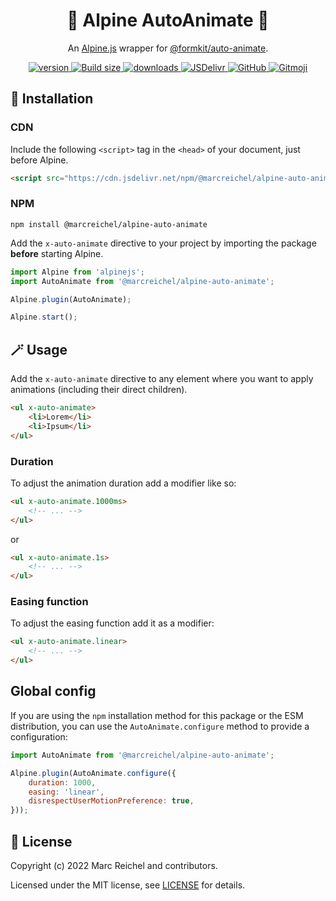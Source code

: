 <h1 align="center">💫 Alpine AutoAnimate 💫</h1>

<p align="center">
  An <a href="https://alpinejs.dev">Alpine.js</a> wrapper for <a href="https://github.com/formkit/auto-animate">@formkit/auto-animate</a>.
</p>

<p align="center">
  <a href="https://www.npmjs.com/package/@marcreichel/alpine-auto-animate">
    <img src="https://img.shields.io/github/v/tag/marcreichel/alpine-auto-animate?label=version" alt="version">
  </a>
  <a href="https://www.npmjs.com/package/@marcreichel/alpine-auto-animate">
    <img src="https://img.badgesize.io/marcreichel/alpine-auto-animate/main/dist/alpine-auto-animate.min.js.svg?compression=gzip&color=green" alt="Build size">
  </a>
  <a href="https://www.npmjs.com/package/@marcreichel/alpine-auto-animate">
    <img src="https://img.shields.io/npm/dt/@marcreichel/alpine-auto-animate" alt="downloads">
  </a>
  <a href="https://www.jsdelivr.com/package/npm/@marcreichel/alpine-auto-animate">
    <img src="https://data.jsdelivr.com/v1/package/npm/@marcreichel/alpine-auto-animate/badge?style=rounded" alt="JSDelivr">
  </a>
  <a href="https://www.npmjs.com/package/@marcreichel/alpine-auto-animate">
    <img alt="GitHub" src="https://img.shields.io/github/license/marcreichel/alpine-auto-animate">
  </a>
  <a href="https://gitmoji.dev/">
    <img src="https://img.shields.io/badge/gitmoji-%20😜%20😍-FFDD67.svg" alt="Gitmoji">
  </a>
</p>

## 🚀 Installation

### CDN

Include the following `<script>` tag in the `<head>` of your document, just before Alpine.

```html
<script src="https://cdn.jsdelivr.net/npm/@marcreichel/alpine-auto-animate@latest/dist/alpine-auto-animate.min.js" defer></script>
```

### NPM

```shell
npm install @marcreichel/alpine-auto-animate
```

Add the `x-auto-animate` directive to your project by importing the package **before** starting Alpine.

```js
import Alpine from 'alpinejs';
import AutoAnimate from '@marcreichel/alpine-auto-animate';

Alpine.plugin(AutoAnimate);

Alpine.start();
```

## 🪄 Usage

Add the `x-auto-animate` directive to any element where you want to apply animations (including their direct children).

```html
<ul x-auto-animate>
    <li>Lorem</li>
    <li>Ipsum</li>
</ul>
```

### Duration

To adjust the animation duration add a modifier like so:

```html
<ul x-auto-animate.1000ms>
    <!-- ... -->
</ul>
```

or

```html
<ul x-auto-animate.1s>
    <!-- ... -->
</ul>
```

### Easing function

To adjust the easing function add it as a modifier:

```html
<ul x-auto-animate.linear>
    <!-- ... -->
</ul>
```

## Global config

If you are using the `npm` installation method for this package or the ESM distribution, you can use the
`AutoAnimate.configure` method to provide a configuration:

```javascript
import AutoAnimate from '@marcreichel/alpine-auto-animate';

Alpine.plugin(AutoAnimate.configure({
    duration: 1000,
    easing: 'linear',
    disrespectUserMotionPreference: true,
}));
```

## 📄 License

Copyright (c) 2022 Marc Reichel and contributors.

Licensed under the MIT license, see [LICENSE](LICENSE) for details.
